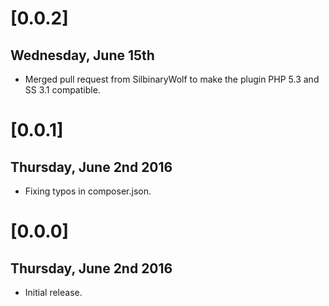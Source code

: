 # [0.0.2]

## Wednesday, June 15th
* Merged pull request from SilbinaryWolf to make the plugin PHP 5.3 and SS 3.1 compatible.

# [0.0.1]

## Thursday, June 2nd 2016
* Fixing typos in composer.json.

# [0.0.0]

## Thursday, June 2nd 2016
* Initial release.
